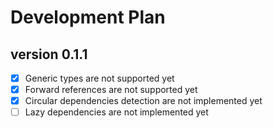 # Development Plan

## version 0.1.1

- [x] Generic types are not supported yet
- [x] Forward references are not supported yet
- [x] Circular dependencies detection are not implemented yet
- [ ] Lazy dependencies are not implemented yet
